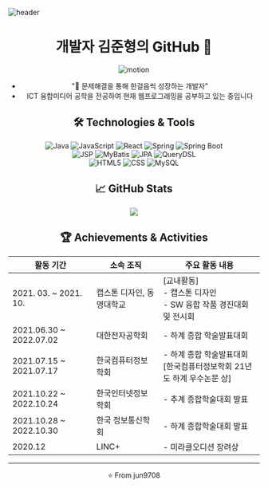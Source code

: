 ![header](https://capsule-render.vercel.app/api?type=venom&color=gradient&height=160&section=header&text=Hello!%20I'm%JUN!&fontAlign=50&fontAlignY=70&fontSize=70&fontColor=000000)

<div align="center">

  # 개발자 김준형의 GitHub 👋
  ![motion](https://github.com/jun9708/jun9708/assets/102947577/be3c4675-8ddf-45da-aac0-2814d4b73e64)
  - "🚀 문제해결을 통해 한걸음씩 성장하는 개발자"
  -   ICT 융합미디어 공학을 전공하여 현재 웹프로그래밍을 공부하고 있는 중입니다
  

  ## 🛠️ Technologies & Tools
  ![Java](https://img.shields.io/badge/Java-007396?style=flat-square&logo=java&logoColor=white)
  ![JavaScript](https://img.shields.io/badge/JavaScript-F7DF1E?style=flat-square&logo=javascript&logoColor=black)
  ![React](https://img.shields.io/badge/React-61DAFB?style=flat-square&logo=react&logoColor=black)
  ![Spring](https://img.shields.io/badge/Spring-6DB33F?style=flat-square&logo=spring&logoColor=white)
  ![Spring Boot](https://img.shields.io/badge/Spring%20Boot-6DB33F?style=flat-square&logo=spring-boot&logoColor=white)<br>
  ![JSP](https://img.shields.io/badge/JSP-007396?style=flat-square&logo=java&logoColor=white)
  ![MyBatis](https://img.shields.io/badge/MyBatis-B20000?style=flat-square&logo=mybatis&logoColor=white)
  ![JPA](https://img.shields.io/badge/JPA-6DB33F?style=flat-square&logo=hibernate&logoColor=white)
  ![QueryDSL](https://img.shields.io/badge/QueryDSL-512BD4?style=flat-square&logo=java&logoColor=white)<br>
  ![HTML5](https://img.shields.io/badge/HTML5-E34F26?style=flat-square&logo=html5&logoColor=white)
  ![CSS](https://img.shields.io/badge/CSS-1572B6?style=flat-square&logo=css3&logoColor=white)
  ![MySQL](https://img.shields.io/badge/MySQL-4479A1?style=flat-square&logo=mysql&logoColor=white)

  ## 📈 GitHub Stats
  <img src="https://github-readme-stats.vercel.app/api?username=jun9708&show_icons=true&theme=radical)">

  ## 🏆 Achievements & Activities

  | 활동 기간 | 소속 조직 | 주요 활동 내용 |
  |------------|------------|----------------|
  | 2021. 03. ~ 2021. 10. | 캡스톤 디자인, 동명대학교 | [교내활동]<br>- 캡스톤 디자인<br>- SW 융합 작품 경진대회 및 전시회 |
  | 2021.06.30 ~ 2022.07.02 | 대한전자공학회 | - 하계 종합 학술발표대회 |
  | 2021.07.15 ~ 2021.07.17 | 한국컴퓨터정보학회 | - 하계 종합 학술발표대회<br>[한국컴퓨터정보학회 21년도 하계 우수논문 상] |
  | 2021.10.22 ~ 2022.10.24 | 한국인터넷정보학회 | - 추계 종합학술대회 발표 |
  | 2021.10.28 ~ 2022.10.30 | 한국 정보통신학회 | - 하계 종합학술대회 발표 |
  | 2020.12 | LINC+ | - 미라클오디션 장려상 |

  ---

  ⭐️ From jun9708
</div>

